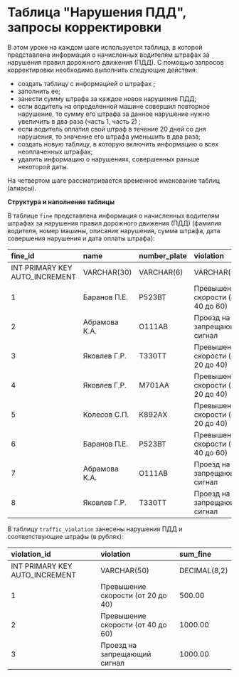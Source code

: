 # Таблица "Нарушения ПДД", запросы корректировки

В этом уроке на каждом шаге используется таблица,  в которой представлена информация о начисленных водителям штрафах за нарушения правил дорожного движения (ПДД). С помощью запросов корректировки необходимо выполнить следующие действия:
- создать таблицу с информацией о штрафах ;
- заполнить ее;
- занести сумму штрафа за каждое новое нарушение ПДД;
- если водитель на определенной машине совершил повторное нарушение, то сумму его штрафа за данное нарушение нужно увеличить в два раза (часть 1, часть 2) ;
- если водитель оплатил свой штраф в течение 20 дней со дня нарушения, то значение его штрафа уменьшить в два раза;
- создать новую таблицу,  в которую включить информацию о всех неоплаченных штрафах;
- удалить  информацию о нарушениях, совершенных раньше некоторой даты.

На четвертом шаге рассматривается временное именование таблиц (алиасы).

**Структура и наполнение таблицы**

В таблице `fine` представлена информация о начисленных водителям штрафах за нарушения правил дорожного движения (ПДД) (фамилия водителя, номер машины, описание нарушения, сумма штрафа, дата совершения нарушения и дата оплаты штрафа):

| **fine_id**                    | **name**        | **number_plate** | **violation**                       | **sum_fine** | **date_violation** | **date_payment** |
|:-------------------------------|:----------------|:-----------------|:------------------------------------|:-------------|:-------------------|:-----------------|
| INT PRIMARY KEY AUTO_INCREMENT | VARCHAR(30)     | VARCHAR(6)       | VARCHAR(50)                         | DECIMAL(8,2) | DATЕ               | DATЕ             |
| 1                              | Баранов П.Е.    | Р523ВТ           | Превышение скорости (от 40 до 60)   | 500.00       | 2020-01-12         | 2020-01-17       |
| 2                              | Абрамова К.А.   | О111АВ           | Проезд на запрещающий сигнал        | 1000.00      | 2020-01-14         | 2020-02-27       |
| 3                              | Яковлев Г.Р.    | Т330ТТ           | Превышение скорости (от 20 до 40)   | 500.00       | 2020-01-23         | 2020-02-23       |
| 4                              | Яковлев Г.Р.    | М701АА           | Превышение скорости (от 20 до 40)   |              | 2020-01-12         |                  |
| 5                              | Колесов С.П.    | К892АХ           | Превышение скорости (от 20 до 40)   |              | 2020-02-01         |                  |
| 6                              | Баранов П.Е.    | Р523ВТ           | Превышение скорости (от 40 до 60)   |              | 2020-02-14         |                  |
| 7                              | Абрамова К.А.   | О111АВ           | Проезд на запрещающий сигнал        |              | 2020-02-23         |                  |
| 8                              | Яковлев Г.Р.    | Т330ТТ           | Проезд на запрещающий сигнал        |              | 2020-03-03         |                  |

В таблицу `traffic_violation` занесены нарушения ПДД и соответствующие штрафы (в рублях): 

| **violation_id**               | **violation**                     | **sum_fine** |
|:-------------------------------|:----------------------------------|:-------------|
| INT PRIMARY KEY AUTO_INCREMENT | VARCHAR(50)                       | DECIMAL(8,2) |
| 1                              | Превышение скорости (от 20 до 40) | 500.00       |
| 2                              | Превышение скорости (от 40 до 60) | 1000.00      |
| 3                              | Проезд на запрещающий сигнал      | 1000.00      |
